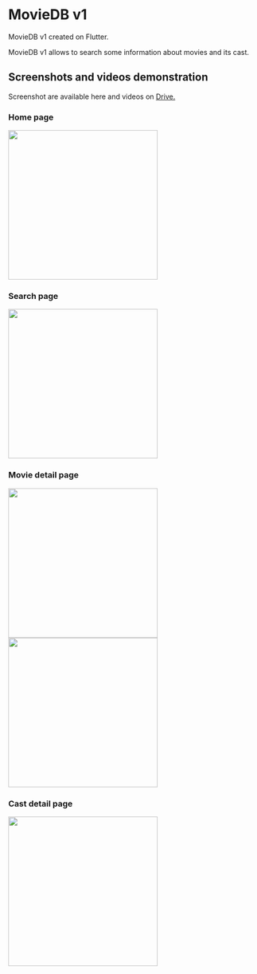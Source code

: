 # MovieDB v1

MovieDB v1 created on Flutter.

MovieDB v1 allows to search some information about movies and its cast.

## Screenshots and videos demonstration

Screenshot are available here and videos on [Drive.](https://drive.google.com/drive/folders/1m4gCta69vEIBvEttd9hDaT1qpZv1R4MG?usp=sharing)

### Home page
<img src="https://i.gyazo.com/8b2cbea814e81336ae3adbda902ec8ae.jpg" width="300px">

### Search page
<img src="https://i.gyazo.com/dfe88b902c5447473a7620600ef5e002.jpg" width="300px">

### Movie detail page
<img src="https://i.gyazo.com/ea1be3c8d49b3a2c0dc12dab256faf1d.jpg" width="300px">
<img src="https://i.gyazo.com/71f61dfe257fc93b2124be3c9199913f.jpg" width="300px">

### Cast detail page
<img src="https://i.gyazo.com/b7020ddab72c224ccaa867164292f6ef.jpg" width="300px">
